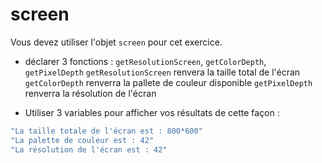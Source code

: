# screen

Vous devez utiliser l'objet `screen` pour cet exercice.

- déclarer 3 fonctions : `getResolutionScreen`, `getColorDepth`, `getPixelDepth`
`getResolutionScreen` renvera la taille total de l'écran
`getColorDepth` renverra la pallete de couleur disponible
`getPixelDepth` renverra la résolution de l'écran

- Utiliser 3 variables pour afficher vos résultats de cette façon :
```javascript
"La taille totale de l'écran est : 800*600"
"La palette de couleur est : 42"
"La résolution de l'écran est : 42"
```